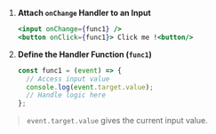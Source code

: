1. **Attach `onChange` Handler to an Input**

   ```jsx
   <input onChange={func1} />
   <button onClick={func1}> Click me !<button/>
   ```

2. **Define the Handler Function (`func1`)**

   ```javascript
   const func1 = (event) => {
     // Access input value
     console.log(event.target.value);
     // Handle logic here
   };
   ```

> `event.target.value` gives the current input value.
